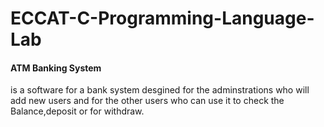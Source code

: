 # ECCAT-C-Programming-Language-Lab

<h4>ATM Banking System</h4>
is  a software for a bank system desgined for the adminstrations who will add new users and for the other users who can use it to check the Balance,deposit or for withdraw.

<Img src="" />
